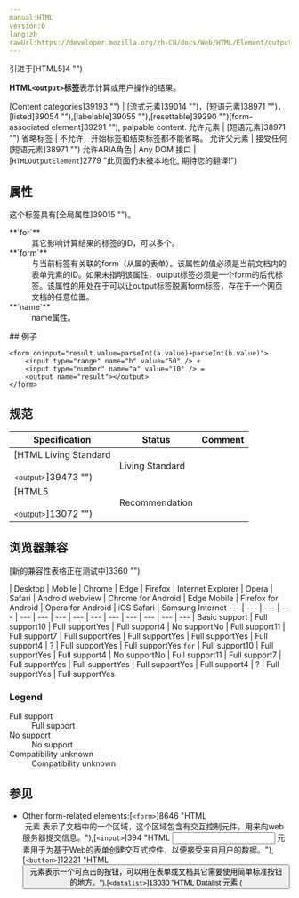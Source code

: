 ```yaml
---
manual:HTML
version:0
lang:zh
rawUrl:https://developer.mozilla.org/zh-CN/docs/Web/HTML/Element/output
---
```






引进于[HTML5]4 "")





**HTML`<output>`标签**表示计算或用户操作的结果。


[Content categories]39193 "") | [流式元素]39014 "")，[短语元素]38971 "")，[listed]39054 ""),[labelable]39055 ""),[resettable]39290 "")[form-associated element]39291 ""), palpable content. 
允许元素 | [短语元素]38971 "") 
省略标签 | 不允许，开始标签和结束标签都不能省略。 
允许父元素 | 接受任何[短语元素]38971 "") 
允许ARIA角色 | Any 
DOM 接口 | [`HTMLOutputElement`]2779 "此页面仍未被本地化, 期待您的翻译!") 


## 属性<a name="Attributes"></a>


这个标签具有[全局属性]39015 "")。

<dl><dt id=''>**`for`**</dt><dd>其它影响计算结果的标签的ID，可以多个。</dd><dt id=''>**`form`**</dt><dd>与当前标签有关联的form（从属的表单）。该属性的值必须是当前文档内的表单元素的ID。如果未指明该属性，output标签必须是一个form的后代标签。该属性的用处在于可以让output标签脱离form标签，存在于一个网页文档的任意位置。</dd><dt id=''>**`name`**</dt><dd>name属性。</dd></dl>
## 例子<a name="Example"></a>

```
<form oninput="result.value=parseInt(a.value)+parseInt(b.value)">
    <input type="range" name="b" value="50" /> +
    <input type="number" name="a" value="10" /> =
    <output name="result"></output>
</form>
```

## 规范<a name="Specifications"></a>

Specification | Status | Comment 
 ---  |  ---  |  ---  | 
[HTML Living Standard<br></br><small>&lt;output&gt;</small>]39473 "") | Living Standard |  
[HTML5<br></br><small>&lt;output&gt;</small>]13072 "") | Recommendation |  


## 浏览器兼容<a name="Browser_compatibility"></a>
[新的兼容性表格正在测试中<i></i>]3360 "")

 | <abbr>Desktop<i></i></abbr> | <abbr>Mobile<i></i></abbr> 
 | <abbr>Chrome<i></i></abbr> | <abbr>Edge<i></i></abbr> | <abbr>Firefox<i></i></abbr> | <abbr>Internet Explorer<i></i></abbr> | <abbr>Opera<i></i></abbr> | <abbr>Safari<i></i></abbr> | <abbr>Android webview<i></i></abbr> | <abbr>Chrome for Android<i></i></abbr> | <abbr>Edge Mobile<i></i></abbr> | <abbr>Firefox for Android<i></i></abbr> | <abbr>Opera for Android<i></i></abbr> | <abbr>iOS Safari<i></i></abbr> | <abbr>Samsung Internet<i></i></abbr> 
 ---  |  ---  |  ---  |  ---  |  ---  |  ---  |  ---  |  ---  |  ---  |  ---  |  ---  |  ---  |  ---  |  ---  | 
Basic support | <abbr>Full support</abbr>10 | <abbr>Full support</abbr>Yes | <abbr>Full support</abbr>4 | <abbr>No support</abbr>No | <abbr>Full support</abbr>11 | <abbr>Full support</abbr>7 | <abbr>Full support</abbr>Yes | <abbr>Full support</abbr>Yes | <abbr>Full support</abbr>Yes | <abbr>Full support</abbr>4 | <abbr>?</abbr> | <abbr>Full support</abbr>Yes | <abbr>Full support</abbr>Yes 
`for` | <abbr>Full support</abbr>10 | <abbr>Full support</abbr>Yes | <abbr>Full support</abbr>4 | <abbr>No support</abbr>No | <abbr>Full support</abbr>11 | <abbr>Full support</abbr>7 | <abbr>Full support</abbr>Yes | <abbr>Full support</abbr>Yes | <abbr>Full support</abbr>Yes | <abbr>Full support</abbr>4 | <abbr>?</abbr> | <abbr>Full support</abbr>Yes | <abbr>Full support</abbr>Yes 


### Legend<a name="Legend"></a>
<dl><dt id=''><abbr>Full support</abbr></dt><dd>Full support</dd><dt id=''><abbr>No support</abbr></dt><dd>No support</dd><dt id=''><abbr>Compatibility unknown</abbr></dt><dd>Compatibility unknown</dd></dl>

## 参见<a name="See_also"></a>

* Other form-related elements:[`<form>`]8646 "HTML <form> 元素 表示了文档中的一个区域，这个区域包含有交互控制元件，用来向web服务器提交信息。"),[`<input>`]394 "HTML <input> 元素用于为基于Web的表单创建交互式控件，以便接受来自用户的数据。"),[`<button>`]12221 "HTML <button> 元素表示一个可点击的按钮，可以用在表单或文档其它需要使用简单标准按钮的地方。"),[`<datalist>`]13030 "HTML Datalist 元素 (<datalist>) 包含了一组<option>元素,这些元素表示其它表单控件可选值."),[`<legend>`]38819 "HTML的元素（也称为HTML的域说明元素（or HMTL
  Legend Field Element））代表一个用于表示它的父元素<fieldset>的内容的标题。"),[`<label>`]12227 "HTML 元素表示用户界面中项目的标题。"),[`<select>`]13029 "HTML select (<select>) 元素是一种表单控件，可创建选项菜单。菜单内的选项为<option> , 可以由 <optgroup> 元素分组。选项可以被用户预先选择。"),[`<optgroup>`]13028 "在一个web表单中, HTML元素 <optgroup> 会创建包含在一个 <select> 元素中的一组选项"),[`<option>`]13025 "在web表单中,  HTML元素 <option>  用于定义在<select>,  <optgroup> 或<datalist> 元素中包含的项。<option> 可以在弹出窗口和 html 文档中的其他项目列表中表示菜单项。"),[`<textarea>`]13500 "HTML <textarea> 元素表示一个多行纯文本编辑控件。"),[`<keygen>`]38818 "HTML <keygen> 元素是为了方便生成密钥材料和提交作为 HTML form 的一部分的公钥.这种机制被用于设计基于 Web 的证书管理系统。按照预想，<keygen> 元素将用于 HTML 表单与其他的所需信息一起构造一个证书请求，该处理的结果将是一个带有签名的证书。"),[`<fieldset>`]38804 "此页面仍未被本地化, 期待您的翻译!"),[`<progress>`]13135 "HTML中的progress (<progress>) 元素用来显示一项任务的完成进度.虽然规范中没有规定该元素具体如何显示,浏览器开发商可以自己决定,但通常情况下,该元素都显示为一个进度条形式.")and[`<meter>`]38825 "HTML <meter>元素用来显示已知范围的标量值或者分数值。").







